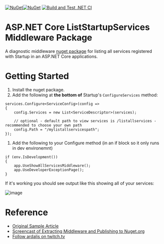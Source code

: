 [![NuGet](https://img.shields.io/nuget/v/Ardalis.ListStartupServices.svg)](https://www.nuget.org/packages/Ardalis.ListStartupServices)[![NuGet](https://img.shields.io/nuget/dt/Ardalis.ListStartupServices.svg)](https://www.nuget.org/packages/Ardalis.ListStartupServices)
[![Build and Test .NET CI](https://github.com/ardalis/AspNetCoreStartupServices/actions/workflows/dotnet.yml/badge.svg)](https://github.com/ardalis/AspNetCoreStartupServices/actions/workflows/dotnet.yml)

# ASP.NET Core ListStartupServices Middleware Package

A diagnostic middleware [nuget package](https://www.nuget.org/packages/Ardalis.ListStartupServices) for listing all services registered with Startup in an ASP.NET Core applications.

# Getting Started

1. Install the nuget package.
1. Add the following at **the bottom of** Startup's `ConfigureServices` method:

```
services.Configure<ServiceConfig>(config =>
{
    config.Services = new List<ServiceDescriptor>(services);
    
    // optional - default path to view services is /listallservices - recommended to choose your own path
    config.Path = "/mylistallservicespath";
});
```
1. Add the following to your Configure method (in an if block so it only runs in dev environemnt)
```
if (env.IsDevelopment())
{
    app.UseShowAllServicesMiddleware();
    app.UseDeveloperExceptionPage();
}
```

If it's working you should see output like this showing all of your services:

![image](https://user-images.githubusercontent.com/782127/52003616-0e497b80-2493-11e9-856c-1d4ef9207be0.png)

# Reference

- [Original Sample Article](https://ardalis.com/how-to-list-all-services-available-to-an-asp-net-core-app)
- [Screencast of Extracting Middleware and Publishing to Nuget.org](https://www.youtube.com/watch?v=6-WcxBLyIes)
- [Follow ardalis on twitch.tv](https://www.twitch.tv/ardalis)

